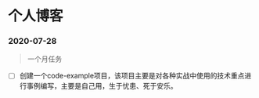 # 个人博客

### 2020-07-28

> 一个月任务

- [ ] 创建一个code-example项目，该项目主要是对各种实战中使用的技术重点进行事例编写，主要是自己用，生于忧患、死于安乐。